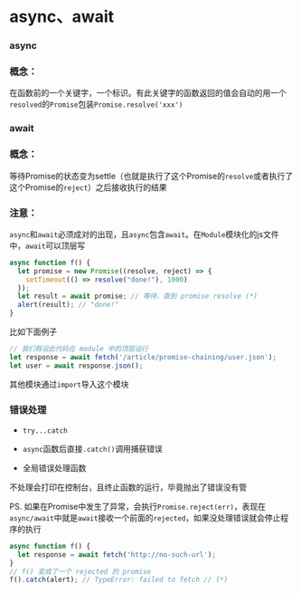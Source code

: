 # async、await

### async

### 概念：

在函数前的一个关键字，一个标识。有此关键字的函数返回的值会自动的用一个`resolved`的`Promise`包装`Promise.resolve('xxx')`

### await

### 概念：

等待Promise的状态变为settle（也就是执行了这个Promise的`resolve`或者执行了这个Promise的`reject`）之后接收执行的结果

### 注意：

`async`和`await`必须成对的出现，且`async`包含`await`。在`Module`模块化的js文件中，`await`可以顶层写

```JavaScript
async function f() {
  let promise = new Promise((resolve, reject) => {
    setTimeout(() => resolve("done!"), 1000)
  });
  let result = await promise; // 等待，直到 promise resolve (*)
  alert(result); // "done!"
}
```

比如下面例子

```JavaScript
// 我们假设此代码在 module 中的顶层运行
let response = await fetch('/article/promise-chaining/user.json');
let user = await response.json();
```

其他模块通过`import`导入这个模块

### 错误处理

- `try...catch`

- `async`函数后直接`.catch()`调用捕获错误

- 全局错误处理函数

不处理会打印在控制台，且终止函数的运行，毕竟抛出了错误没有管

PS. 如果在Promise中发生了异常，会执行`Promise.reject(err)`，表现在`async/await`中就是`await`接收一个前面的`rejected`，如果没处理错误就会停止程序的执行

```JavaScript
async function f() {
  let response = await fetch('http://no-such-url');
}
// f() 变成了一个 rejected 的 promise
f().catch(alert); // TypeError: failed to fetch // (*)
```



